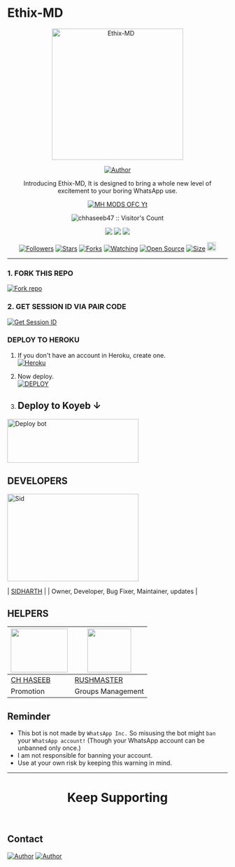 # Ethix-MD

<p align="center">
  <a href="https://youtu.be/WcA7GZuaN0A">
    <img alt="Ethix-MD" height="300" src="https://telegra.ph/file/09925101040e043d6fb67.mp4,https://telegra.ph/file/bee9f91444bcf43367991.mp4,https://telegra.ph/file/aefb46fcc0eb7aa6b94d2.mp4,https://telegra.ph/file/e33b95fb6e71519cd6e30.mp4,https://telegra.ph/file/b3a140ced117f31284576.mp4,https://telegra.ph/file/0c79b45878fb8550d083f.mp4,https://telegra.ph/file/0e0e998543fdae2ef9d12.mp4,https://telegra.ph/file/5de2d4fa91b1798d55e4b.mp4,https://telegra.ph/file/8983f667e57ee5920643d.mp4,https://telegra.ph/file/93ca43d33fcae83e7fb86.mp4,https://telegra.ph/file/21d523ddc49e34d1138c9.mp4,https://telegra.ph/file/076464b0b7540d1c77e2a.mp4,https://telegra.ph/file/408dde6c3639c89db676e.mp4,https://telegra.ph/file/4ad443c1e9a2ec5b37e3b.mp4,https://telegra.ph/file/f8575118004f6d575daa2.mp4,https://telegra.ph/file/28166dc2b48c8856752b9.mp4">
  </a>
</p>

<p align="center">
  <a href="https://github.com/Ethix-Xsid"><img title="Author" src="https://img.shields.io/badge/Ethix-Xsid-black?style=for-the-badge&logo=WhatsApp"></a>
</p>

<p align="center">Introducing Ethix-MD, It is designed to bring a whole new level of excitement to your boring WhatsApp use.</p>

<p align="center">
  <a aria-label="Ethix-MD is free to use" href="https://youtube.com/@mhmodsofc" target="_blank">
    <img alt="MH MODS OFC Yt" src="https://img.shields.io/youtube/channel/subscribers/UCWHA-PreVSVaYhDTAiUipCA" target="_blank" />
  </a>
</p>

<p align="center"><img src="https://profile-counter.glitch.me/{chhaseeb47}/count.svg" alt="chhaseeb47 :: Visitor's Count" /></p>

<p align="center">
  <a href="https://whatsapp.com/channel/0029Va8SjGU1noyxsYBA2K2e"><img src="https://img.shields.io/badge/Connect on WhatsApp-25D366?style=for-the-badge&logo=whatsapp&logoColor=white"></a>
  <a href="https://www.youtube.com/channel/UCWHA-PreVSVaYhDTAiUipCA"><img src="https://img.shields.io/badge/Subcribe On Youtube-E4405F?style=for-the-badge&logo=youtube&logoColor=white"></a>
  <a href="https://whatsapp.com/channel/0029VaFNrVHBfxoBuY2TzH2w"><img src="https://img.shields.io/badge/Join WhatsApp Group-25D366?style=for-the-badge&logo=whatsapp&logoColor=white"></a>
</p>

<p align="center">
  <a href="https://github.com/Ethix-Xsid/followers"><img title="Followers" src="https://img.shields.io/github/followers/Ethix-Xsid?color=red&style=flat-square"></a>
  <a href="https://github.com/Ethix-Xsid/Ethix-MD/stargazers"><img title="Stars" src="https://img.shields.io/github/stars/Ethix-Xsid/Ethix-MD?color=blue&style=flat-square"></a>
  <a href="https://github.com/Ethix-Xsid/Ethix-MD/network/members"><img title="Forks" src="https://img.shields.io/github/forks/Ethix-Xsid/Ethix-MD?color=red&style=flat-square"></a>
  <a href="https://github.com/Ethix-Xsid/Ethix-MD/watchers"><img title="Watching" src="https://img.shields.io/github/watchers/Ethix-Xsid/Ethix-MD?label=Watchers&color=blue&style=flat-square"></a>
  <a href="https://github.com/Ethix-Xsid/Ethix-MD"><img title="Open Source" src="https://img.shields.io/badge/Author-ETHIX SID X %20HASEEB-red?v=103"></a>
  <a href="https://github.com/Ethix-Xsid/Ethix-MD"><img title="Size" src="https://img.shields.io/github/repo-size/Ethix-Xsid/Ethix-MD?style=flat-square&color=green"></a>
  <a href="https://github.com/Ethix-Xsid/Ethix-MD/graphs/commit-activity"><img height="20" src="https://img.shields.io/badge/Maintained%3F-yes-green.svg"></a>
</p>

---

### 1. FORK THIS REPO

<a href='https://github.com/Ethix-Xsid/Ethix-MD/fork' target="_blank"><img alt='Fork repo' src='https://img.shields.io/badge/Fork This Repo-black?style=for-the-badge&logo=git&logoColor=white'/></a>

### 2. GET SESSION ID VIA PAIR CODE

<a href='https://semantic-delcina-gssbotwa-ecdfac1a.koyeb.app/' target="_blank"><img alt='Get Session ID' src='https://img.shields.io/badge/Click here to get your session id-blue?style=for-the-badge&logo=opencv&logoColor=white'/></a>

### DEPLOY TO HEROKU

1. If you don't have an account in Heroku, create one.
    <br>
    <a href='https://signup.heroku.com/' target="_blank"><img alt='Heroku' src='https://img.shields.io/badge/-Create-black?style=for-the-badge&logo=heroku&logoColor=white'/></a>
2. Now deploy.
    <br>
    <a href='https://heroku.com/deploy' target="_blank"><img alt='DEPLOY' src='https://img.shields.io/badge/-DEPLOY-black?style=for-the-badge&logo=heroku&logoColor=white'/></a>



3. ## Deploy to Koyeb ↓

<a href="https://app.koyeb.com/services/deploy/?type=git&repository=github.com%2FEthix-Xsid%2FEthix-MD&branch=main&name=ethix-md&builder=dockerfile&env%5BAUTO_BLOCK=false%5D=&env%5BSESSION_ID%5D=your%20sessionid%20here&env%5BMODE%5D=public&env=%5BAUTO_READ%5D%3Dfalse&env%5BAUTO_STATUS_SEEN%5D=true" target="blank"><img align="center" src="https://i.imgur.com/PNoLtFq.png" width="300" height="100" alt="Deploy bot"/></a>




## DEVELOPERS

<div align="left">
  <a href="https://github.com/Ethix-Xsid"><img src="https://telegra.ph/file/fbbe1744668b44637c21a.jpg" width="300" height="200" alt="Sid"></a>
  
  | [SIDHARTH](https://github.com/Ethix-Xsid) |
  | Owner, Developer, Bug Fixer, Maintainer, updates |
</div>

## HELPERS

<a href="https://github.com/chhaseeb47"><img src="https://github.com/chhaseeb47.png?size=100" width="130" height="100"></a> | [<img src="https://github.com/Rushmaster12.png?size=100" width="100" height="100">](https://github.com/Rushmaster12) 
---|---
[CH HASEEB](https://github.com/Ajmal-Achu)  | [RUSHMASTER](https://github.com/Rushmaster12)
Promotion | Groups Management|


## Reminder

- This bot is not made by `WhatsApp Inc.` So misusing the bot might `ban` your `WhatsApp account!` (Though your WhatsApp account can be unbanned only once.)
- I am not responsible for banning your account.
- Use at your own risk by keeping this warning in mind.

---

<h1 align="center">Keep Supporting</h1>

<br>

## Contact

<p align="left">
  <a href="mailto:bsid4961@gmail.com"><img title="Author" src="https://img.shields.io/badge/GMAIL-ME-black?style=for-the-badge&logo=Gmail"></a>
  <a href="https://wa.me/919142294671?text=Hi+sid+Sir...+I+need+some+help+in+Ethix-MD"><img title="Author" src="https://img.shields.io/badge/WHATSAPP-ME-red?style=for-the-badge&logo=WhatsApp"></a>
</p>
